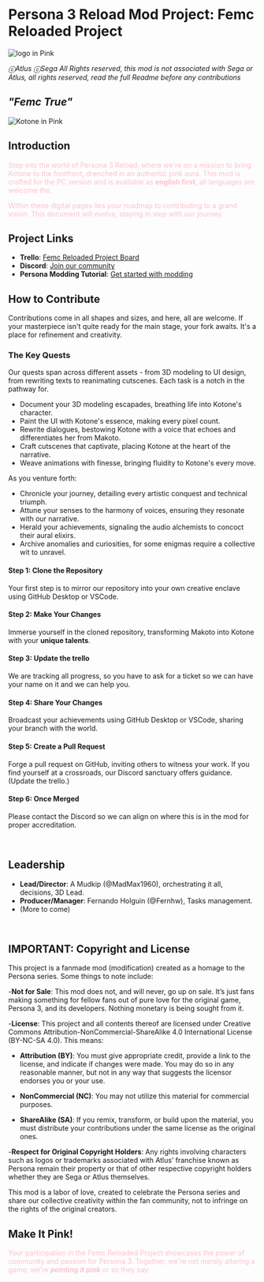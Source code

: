 # Persona 3 Reload Mod Project: Femc Reloaded Project

![logo in Pink](img/readmelogo.png)

_ⓒAtlus ⓒSega All Rights reserved, this mod is not associated with Sega or Atlus, all rights reserved, read the full Readme before any contributions_

## _"Femc True"_
![Kotone in Pink](img/readmeimg.png)

## Introduction
<foo style="color:pink;">Step into the world of Persona 3 Reload, where we're on a mission to bring Kotone to the forefront, drenched in an authentic pink aura. This mod is crafted for the PC version and is available as **english first**, all languages are welcome tho.</foo>

<foo style="color:pink;">Within these digital pages lies your roadmap to contributing to a grand vision. This document will evolve, staying in step with our journey. </foo>

## Project Links
- **Trello**: [Femc Reloaded Project Board](https://trello.com/b/jxq6wO79/femc-reloaded-project)
- **Discord**: [Join our community](https://discord.gg/yxtDmX7qXd)
- **Persona Modding Tutorial**: [Get started with modding](https://gamebanana.com/tuts/17156)

## How to Contribute
Contributions come in all shapes and sizes, and here, all are welcome. If your masterpiece isn't quite ready for the main stage, your fork awaits. It's a place for refinement and creativity.

### The Key Quests
Our quests span across different assets - from 3D modeling to UI design, from rewriting texts to reanimating cutscenes. Each task is a notch in the pathway for. 

- Document your 3D modeling escapades, breathing life into Kotone's character.
- Paint the UI with Kotone's essence, making every pixel count.
- Rewrite dialogues, bestowing Kotone with a voice that echoes and differentiates her from Makoto.
- Craft cutscenes that captivate, placing Kotone at the heart of the narrative.
- Weave animations with finesse, bringing fluidity to Kotone's every move.

As you venture forth:
- Chronicle your journey, detailing every artistic conquest and technical triumph.
- Attune your senses to the harmony of voices, ensuring they resonate with our narrative.
- Herald your achievements, signaling the audio alchemists to concoct their aural elixirs.
- Archive anomalies and curiosities, for some enigmas require a collective wit to unravel.

#### Step 1: Clone the Repository
Your first step is to mirror our repository into your own creative enclave using GitHub Desktop or VSCode.


#### Step 2: Make Your Changes
Immerse yourself in the cloned repository, transforming Makoto into Kotone with your **unique talents**.


#### Step 3: Update the trello
We are tracking all progress, so you have to ask for a ticket so we can have your name on it and we can help you.


#### Step 4: Share Your Changes
Broadcast your achievements using GitHub Desktop or VSCode, sharing your branch with the world.


#### Step 5: Create a Pull Request
Forge a pull request on GitHub, inviting others to witness your work. If you find yourself at a crossroads, our Discord sanctuary offers guidance. (Update the trello.)


#### Step 6: Once Merged
Please contact the Discord so we can align on where this is in the mod for proper accreditation.

<br/>

## Leadership
- **Lead/Director**: A Mudkip (@MadMax1960), orchestrating it all, decisions, 3D Lead.
- **Producer/Manager**: Fernando Holguin (@Fernhw), Tasks management. 
- (More to come)

<br/>


## IMPORTANT: Copyright and License

This project is a fanmade mod (modification) created as a homage to the Persona series. Some things to note include:

-**Not for Sale**: This mod does not, and will never, go up on sale. It’s just fans making something for fellow fans out of pure love for the original game, Persona 3, and its developers. Nothing monetary is being sought from it.

-**License**: This project and all contents thereof are licensed under Creative Commons Attribution-NonCommercial-ShareAlike 4.0 International License (BY-NC-SA 4.0). This means:

- **Attribution (BY)**: You must give appropriate credit, provide a link to the license, and indicate if changes were made. You may do so in any reasonable manner, but not in any way that suggests the licensor endorses you or your use.

- **NonCommercial (NC)**: You may not utilize this material for commercial purposes.

- **ShareAlike (SA)**: If you remix, transform, or build upon the material, you must distribute your contributions under the same license as the original ones.

-**Respect for Original Copyright Holders**: Any rights involving characters such as logos or trademarks associated with Atlus’ franchise known as Persona remain their property or that of other respective copyright holders whether they are Sega or Atlus themselves.

This mod is a labor of love, created to celebrate the Persona series and share our collective creativity within the fan community, not to infringe on the rights of the original creators.


## Make It Pink!
<foo style="color:pink;">Your participation in the Femc Reloaded Project showcases the power of community and passion for Persona 3. Together, we're not merely altering a game; we're _**painting it pink**_ or so they say.</foo>
